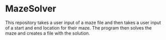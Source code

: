 # MazeSolver

This repository takes a user input of a maze file and then takes a user input of a start and end location for their maze. The program then solves the maze and creates a file with the solution.
